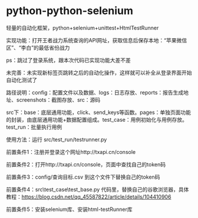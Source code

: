 # python-python-selenium
轻量的自动化框架，python+selenium+unittest+HtmlTestRunner

实现功能：打开王者战力系统查询的API网址，获取信息后保存本地：“苹果微信区”、“李白”的最低省份战力

ps：跳过了登录系统，跟本次代码已实现功能大差不差

未完善：未实现新标签页跳转之后的自动化操作，这样就可以补全从登录界面开始自动化测试了

路径说明：config：配置文件以及数据、logs：日志存放、reports：报告生成地址、screenshots：截图存放、src：源码

src下：base：底层通用功能，click、send_keys等函数。pages：单独页面功能的封装，由底层通用功能+数据配置组成。test_case：用例初始化与用例存放。test_run：批量执行用例




使用方法：运行  src/test_run/testrunner.py

前置条件1：注册并登录这个网址http://txapi.cn/console

前置条件2：打开http://txapi.cn/console，页面中查找自己的token码


前置条件3：config/查询目标.csv  到这个文件下替换自己的token码

前置条件4：src\test_case\test_base.py  代码里，替换自己的谷歌浏览器，具体教程：https://blog.csdn.net/qq_45587822/article/details/104410906

前置条件5：安装selenium库、安装html-testRunner库


